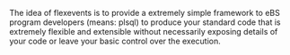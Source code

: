 The idea of flexevents is to provide a extremely simple framework to eBS program developers (means: plsql) to produce your standard code that is extremely flexible and extensible without necessarily exposing details of your code or leave your basic control over the execution.